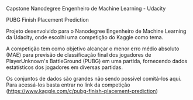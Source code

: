 Capstone Nanodegree Engenheiro de Machine Learning - Udacity

PUBG Finish Placement Prediction

Projeto desenvolvido para o Nanodegree Engenheiro de Machine Learning da Udacity, onde escolhi uma competição do Kaggle
como tema.

A competição tem como objetivo alcançar o menor erro médio absoluto (MAE) para previsão de classificação final 
dos jogadores de PlayerUnknown's BattleGround (PUBG) em uma partida, fornecendo dados estatísticos dos jogadores
em diversas partidas.

Os conjuntos de dados são grandes não sendo possível comitá-los aqui. Para acessá-los basta entrar no link da competição
(https://www.kaggle.com/c/pubg-finish-placement-prediction)
